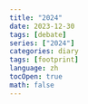 ```yaml
---
title: "2024"
date: 2023-12-30
tags: [debate]
series: ["2024"]
categories: diary
tags: [footprint]
language: zh
tocOpen: true
math: false
---
```


